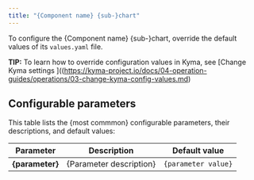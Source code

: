 ```yaml
---
title: "{Component name} {sub-}chart"
---
```


<!-- Use this template to provide technical details about configuration of a Kyma chart or sub-chart. 

For the name, follow the `{COMPONENT/AREA}-{NUMBER}-{TITLE}.md` convention.
Make sure that the configuration document for the main chart displays first on the list.

For reference, see the existing [**Configuration** documents](https://kyma-project.io/docs/05-technical-reference/05-configuration-parameters).-->

To configure the {Component name} {sub-}chart, override the default values of its `values.yaml` file.

<!-- Use the tip feature to provide links to the documentation about Kyma configuration. Also add a link to examples of either top-level charts overrides for charts configuration documents or sub-charts overrides for sub-chart configuration documents.-->

**TIP:** To learn how to override configuration values in Kyma, see [Change Kyma settings
]((https://kyma-project.io/docs/04-operation-guides/operations/03-change-kyma-config-values.md)

## Configurable parameters

This table lists the {most commmon} configurable parameters, their descriptions, and default values:

| Parameter | Description | Default value |
|-----------|-------------|---------------|
| **{parameter}** | {Parameter description} | `{parameter value}` |
